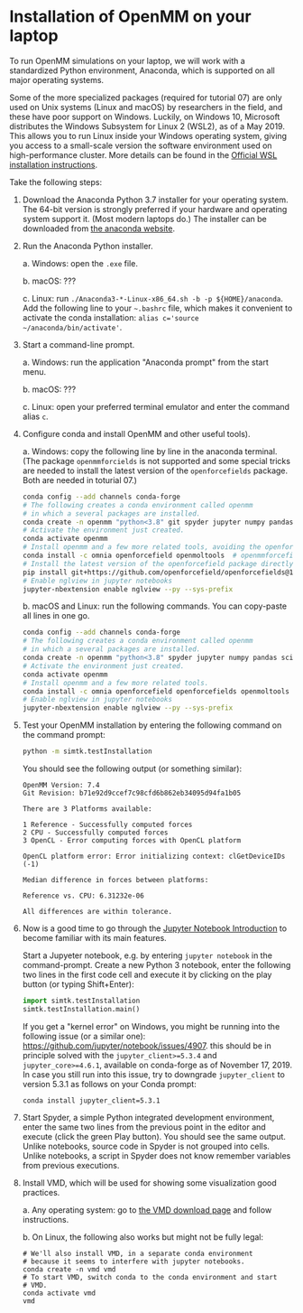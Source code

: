 # Installation of OpenMM on your laptop

To run OpenMM simulations on your laptop, we will work with a standardized Python environment, Anaconda, which is supported on all major operating systems.

Some of the more specialized packages (required for tutorial 07) are only used on Unix systems (Linux and macOS) by researchers in the field, and these have poor support on Windows. Luckily, on Windows 10, Microsoft distributes the Windows Subsystem for Linux 2 (WSL2), as of a May 2019. This allows you to run Linux inside your Windows operating system, giving you access to a small-scale version the software environment used on high-performance cluster. More details can be found in the [Official WSL installation instructions](https://docs.microsoft.com/en-us/windows/wsl/install-win10).

Take the following steps:

1. Download the Anaconda Python 3.7 installer for your operating system. The 64-bit version is strongly preferred if your hardware and operating system support it. (Most modern laptops do.) The installer can be downloaded from [the anaconda website](https://www.anaconda.com/distribution/).

2. Run the Anaconda Python installer.

    a. Windows: open the `.exe` file.

    b. macOS: ???

    c. Linux: run `./Anaconda3-*-Linux-x86_64.sh -b -p ${HOME}/anaconda`.
       Add the following line to your `~.bashrc` file, which makes it convenient to
       activate the conda installation:
       `alias c='source ~/anaconda/bin/activate'`.

3. Start a command-line prompt.

    a. Windows: run the application "Anaconda prompt" from the start menu.

    b. macOS: ???

    c. Linux: open your preferred terminal emulator and enter the command alias `c`.


4. Configure conda and install OpenMM and other useful tools).

   a. Windows: copy the following line by line in the anaconda terminal.
      (The package `openmmforcields` is not supported and some special tricks
      are needed to install the latest version of the `openforcefields` package.
      Both are needed in toturial 07.)

      ```bash
      conda config --add channels conda-forge
      # The following creates a conda environment called openmm
      # in which a several packages are installed.
      conda create -n openmm "python<3.8" git spyder jupyter numpy pandas scipy matplotlib ipympl rdkit openbabel openmm mdtraj nglview pymbar pdbfixer parmed
      # Activate the environment just created.
      conda activate openmm
      # Install openmm and a few more related tools, avoiding the openforcefield and openmmforcefields packages.
      conda install -c omnia openforcefield openmoltools  # openmmforcefields
      # Install the latest version of the openforcefield package directly from github.
      pip install git+https://github.com/openforcefield/openforcefields@1.3.0
      # Enable nglview in jupyter notebooks
      jupyter-nbextension enable nglview --py --sys-prefix
      ```

   b. macOS and Linux: run the following commands.
      You can copy-paste all lines in one go.

      ```bash
      conda config --add channels conda-forge
      # The following creates a conda environment called openmm
      # in which a several packages are installed.
      conda create -n openmm "python<3.8" spyder jupyter numpy pandas scipy matplotlib ipympl rdkit openbabel openmm mdtraj nglview pymbar pdbfixer parmed
      # Activate the environment just created.
      conda activate openmm
      # Install openmm and a few more related tools.
      conda install -c omnia openforcefield openforcefields openmoltools openmmforcefields
      # Enable nglview in jupyter notebooks
      jupyter-nbextension enable nglview --py --sys-prefix
      ```

5. Test your OpenMM installation by entering the following command on the command prompt:

    ```bash
    python -m simtk.testInstallation
    ```

    You should see the following output (or something similar):

    ```
    OpenMM Version: 7.4
    Git Revision: b71e92d9ccef7c98cfd6b862eb34095d94fa1b05

    There are 3 Platforms available:

    1 Reference - Successfully computed forces
    2 CPU - Successfully computed forces
    3 OpenCL - Error computing forces with OpenCL platform

    OpenCL platform error: Error initializing context: clGetDeviceIDs (-1)

    Median difference in forces between platforms:

    Reference vs. CPU: 6.31232e-06

    All differences are within tolerance.
    ```


6. Now is a good time to go through the [Jupyter Notebook Introduction](https://jupyter-notebook.readthedocs.io/en/stable/notebook.html#starting-the-notebook-server) to become familiar with its main features.

    Start a Jupyeter notebook, e.g. by entering `jupyter notebook` in the command-prompt. Create a new Python 3 notebook, enter the following two lines in the first code cell and execute it by clicking on the play button (or typing Shift+Enter):

    ```python
    import simtk.testInstallation
    simtk.testInstallation.main()
    ```

    If you get a "kernel error" on Windows, you might be running into the following issue (or a similar one): https://github.com/jupyter/notebook/issues/4907. this should be in principle solved with the `jupyter_client>=5.3.4` and `jupyter_core>=4.6.1`, available on conda-forge as of November 17, 2019. In case you still run into this issue, try to downgrade `jupyter_client` to version 5.3.1 as follows on your Conda prompt:

    ```
    conda install jupyter_client=5.3.1
    ```


7. Start Spyder, a simple Python integrated development environment, enter the same two lines from the previous point in the editor and execute (click the green Play button). You should see the same output. Unlike notebooks, source code in Spyder is not grouped into cells. Unlike notebooks, a script in Spyder does not know remember variables from previous executions.


8. Install VMD, which will be used for showing some visualization good practices.

   a. Any operating system: go to [the VMD download page](https://www.ks.uiuc.edu/Development/Download/download.cgi?PackageName=VMD) and follow instructions.

   b. On Linux, the following also works but might not be fully legal:

      ```
      # We'll also install VMD, in a separate conda environment
      # because it seems to interfere with jupyter notebooks.
      conda create -n vmd vmd
      # To start VMD, switch conda to the conda environment and start
      # VMD.
      conda activate vmd
      vmd
      ```
